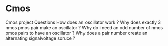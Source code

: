 # Cmos
Cmos project 
Questions 
How does an oscillator work ? 
Why does exactly 3 nmos pmos pair make an oscillator ? 
Why do i need an odd number of nmos pmos pairs to have an oscillator ? 
Why does a pair number create an alternating signalvoltage soruce ?
